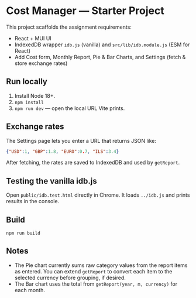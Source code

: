 # Cost Manager — Starter Project

This project scaffolds the assignment requirements:
- React + MUI UI
- IndexedDB wrapper `idb.js` (vanilla) and `src/lib/idb.module.js` (ESM for React)
- Add Cost form, Monthly Report, Pie & Bar Charts, and Settings (fetch & store exchange rates)

## Run locally
1. Install Node 18+.
2. `npm install`
3. `npm run dev` — open the local URL Vite prints.

## Exchange rates
The Settings page lets you enter a URL that returns JSON like:
```json
{"USD":1, "GBP":1.8, "EURO":0.7, "ILS":3.4}
```
After fetching, the rates are saved to IndexedDB and used by `getReport`.

## Testing the vanilla idb.js
Open `public/idb.test.html` directly in Chrome. It loads `../idb.js` and prints results in the console.

## Build
`npm run build`

## Notes
- The Pie chart currently sums raw category values from the report items as entered. You can extend `getReport` to convert each item to the selected currency before grouping, if desired.
- The Bar chart uses the total from `getReport(year, m, currency)` for each month.
